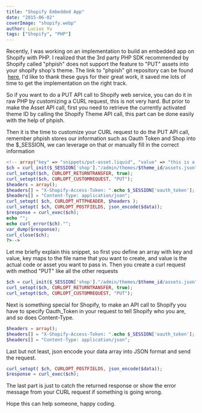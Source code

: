 ```yaml
---
title: "Shopify Embedded App"
date: "2015-06-02"
coverImage: "shopify.webp"
author: Lucius Yu
tags: ["Shopify", "PHP"]
---
```


Recently, I was working on an implementation to build an embedded app on Shopify with PHP. I realized that the 3rd party PHP SDK recommended by Shopify called "phpish" does not support the feature to "PUT" assets into your shopify shop's theme. The link to "phpish" git repository can be found  [here](https://github.com/phpish/shopify), I'd like to thank these guys for their great work, it saved me lots of time to get the implementation on the right track.

So if you want to do a PUT API call to Shopify web service, you can do it in raw PHP by customizing a CURL request, this is not very hard. But prior to make the Asset API call, first you need to retrieve the currently activated theme ID by calling the Shopify Theme API call, this part can be done easily with the help of phpish.

Then it is the time to customize your CURL request to do the PUT API call, remember phpish stores our information such as Oauth Token and Shop into the $\_SESSION, we can leverage on that or manually fill in the correct information

```php
<!-- array("key" => "snippets/put-asset.liquid", "value" => "this is a test to put assets"));
$ch = curl_init($_SESSION['shop']."/admin/themes/$theme_id/assets.json");
curl_setopt($ch, CURLOPT_RETURNTRANSFER, true);
curl_setopt($ch, CURLOPT_CUSTOMREQUEST, "PUT");
$headers = array();
$headers[] = "X-Shopify-Access-Token: ".echo $_SESSION['oauth_token'];
$headers[] = "Content-Type: application/json";
curl_setopt( $ch, CURLOPT_HTTPHEADER, $headers );
curl_setopt( $ch, CURLOPT_POSTFIELDS, json_encode($data));
$response = curl_exec($ch);
echo "";
echo curl_error($ch)."";
var_dump($response);
curl_close($ch);
?>-->
```

  
Let me briefly explain this snippet, so first you define an array with key and value, key maps to the file name that you want to create, and value is the actual code or asset you want to pass in. Then you create a curl request with method "PUT" like all the other requests

```php
$ch = curl_init($_SESSION['shop']."/admin/themes/$theme_id/assets.json");
curl_setopt($ch, CURLOPT_RETURNTRANSFER, true);
curl_setopt($ch, CURLOPT_CUSTOMREQUEST, "PUT");
```
  
Next is something special for Shopify, to make an API call to Shopify you have to specify Oauth\_Token in your request to tell Shopify who you are, and so does Content-Type.

```php 
$headers = array();
$headers[] = "X-Shopify-Access-Token: ".echo $_SESSION['oauth_token'];
$headers[] = "Content-Type: application/json";
```
  
Last but not least, json encode your data array into JSON format and send the request.

```php
curl_setopt( $ch, CURLOPT_POSTFIELDS, json_encode($data));
$response = curl_exec($ch);
```
  

The last part is just to catch the returned response or show the error message from your CURL request if something is going wrong.

Hope this can help someone, happy coding.
